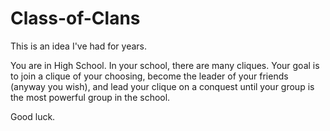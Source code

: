 # Class-of-Clans

This is an idea I've had for years.

You are in High School. In your school, there are many cliques. 
Your goal is to join a clique of your choosing, become the leader of your friends
(anyway you wish), and lead your clique on a conquest until your group is the
most powerful group in the school.

Good luck.
